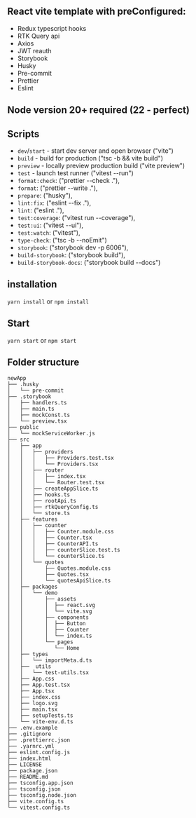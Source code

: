 

## React vite template with preConfigured:


- Redux typescript hooks
- RTK Query api
- Axios
- JWT reauth
- Storybook
- Husky
- Pre-commit
- Prettier
- Eslint

## Node version 20+ required (22 - perfect)

## Scripts

- `dev`/`start` - start dev server and open browser ("vite")
- `build` - build for production ("tsc -b && vite build")
- `preview` - locally preview production build ("vite preview")
- `test` - launch test runner ("vitest --run")
- `format:check`: ("prettier --check ."),
- `format`: ("prettier --write ."),
- `prepare`: ("husky"),
- `lint:fix`: ("eslint --fix ."),
- `lint`: ("eslint ."),
- `test:coverage`: ("vitest run --coverage"),
- `test:ui`: ("vitest --ui"),
- `test:watch`: ("vitest"),
- `type-check`: ("tsc -b --noEmit")
- `storybook`: ("storybook dev -p 6006"),
- `build-storybook`: ("storybook build"),
- `build-storybook-docs`: ("storybook build --docs")

## installation

`yarn install`
or
`npm install`


## Start


`yarn start`
or
`npm start`



## Folder structure

    newApp
    ├── .husky
    │   └── pre-commit
    ├── .storybook
    │   ├── handlers.ts
    │   ├── main.ts
    │   ├── mockConst.ts
    │   └── preview.tsx
    ├── public
    │   └── mockServiceWorker.js
    ├── src
    │   ├── app
    │   │   ├── providers
    │   │   │   ├── Providers.test.tsx
    │   │   │   └── Providers.tsx
    │   │   ├── router
    │   │   │   ├── index.tsx
    │   │   │   └── Router.test.tsx
    │   │   ├── createAppSlice.ts
    │   │   ├── hooks.ts
    │   │   ├── rootApi.ts
    │   │   ├── rtkQueryConfig.ts
    │   │   └── store.ts
    │   ├── features
    │   │   ├── counter
    │   │   │   ├── Counter.module.css
    │   │   │   ├── Counter.tsx
    │   │   │   ├── CounterAPI.ts
    │   │   │   ├── counterSlice.test.ts
    │   │   │   └── counterSlice.ts
    │   │   └── quotes
    │   │       ├── Quotes.module.css
    │   │       ├── Quotes.tsx
    │   │       └── quotesApiSlice.ts
    │   ├── packages
    │   │   └── demo
    │   │       ├── assets
    │   │       │  ├── react.svg
    │   │       │  └── vite.svg
    │   │       ├── components
    │   │       │  ├── Button
    │   │       │  ├── Counter
    │   │       │  └── index.ts
    │   │       └── pages
    │   │          └── Home
    │   ├── types
    │   │   └── importMeta.d.ts
    │   ├──  utils
    │   │   └── test-utils.tsx
    │   ├── App.css
    │   ├── App.test.tsx
    │   ├── App.tsx
    │   ├── index.css
    │   ├── logo.svg
    │   ├── main.tsx
    │   ├── setupTests.ts
    │   └── vite-env.d.ts
    ├── .env.example
    ├── .gitignore
    ├── .prettierrc.json
    ├── .yarnrc.yml
    ├── eslint.config.js
    ├── index.html
    ├── LICENSE
    ├── package.json
    ├── README.md
    ├── tsconfig.app.json
    ├── tsconfig.json
    ├── tsconfig.node.json
    ├── vite.config.ts
    └── vitest.config.ts
